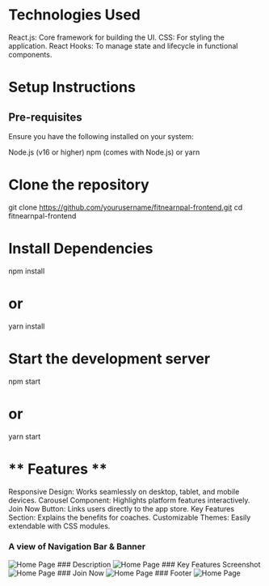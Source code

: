 # Technologies Used  
React.js: Core framework for building the UI.
CSS: For styling the application.
React Hooks: To manage state and lifecycle in functional components.

# Setup Instructions
## Pre-requisites
Ensure you have the following installed on your system:

Node.js (v16 or higher)
npm (comes with Node.js) or yarn

# Clone the repository 
git clone https://github.com/yourusername/fitnearnpal-frontend.git
cd fitnearnpal-frontend

# Install Dependencies 
npm install
# or
yarn install

# Start the development server
npm start
# or
yarn start

# ** Features ** 
Responsive Design: Works seamlessly on desktop, tablet, and mobile devices.
Carousel Component: Highlights platform features interactively.
Join Now Button: Links users directly to the app store.
Key Features Section: Explains the benefits for coaches.
Customizable Themes: Easily extendable with CSS modules.

### A view of Navigation Bar & Banner
<img src="./assets/screenshots/navBanner.png" alt="Home Page" />
### Description
<img src="./assets/screenshots/description.png" alt="Home Page" />
### Key Features Screenshot
<img src="./assets/screenshots/features.png" alt="Home Page" />
### Join Now
<img src="./assets/screenshots/joinNow.png" alt="Home Page" />
### Footer
<img src="./assets/screenshots/footer.png" alt="Home Page" />
